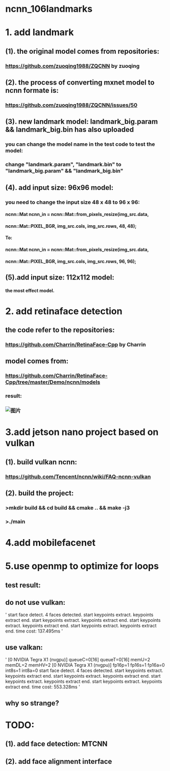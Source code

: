 # **ncnn_106landmarks**
# **1. add landmark**
## **(1). the original model comes from repositories:**
### https://github.com/zuoqing1988/ZQCNN  by zuoqing
## **(2). the process of converting mxnet model to ncnn formate is:**
### https://github.com/zuoqing1988/ZQCNN/issues/50

## **(3). new landmark model: landmark_big.param && landmark_big.bin has also uploaded**
### you can change the model name in the test code to test the model:
### change "landmark.param", "landmark.bin" to "landmark_big.param" && "landmark_big.bin"

## **(4). add input size: 96x96 model:**
### you need to change the input size 48 x 48 to 96 x 96: 
#### ncnn::Mat ncnn_in = ncnn::Mat::from_pixels_resize(img_src.data,
####        ncnn::Mat::PIXEL_BGR, img_src.cols, img_src.rows, 48, 48);
#### **To:**
#### ncnn::Mat ncnn_in = ncnn::Mat::from_pixels_resize(img_src.data,
####        ncnn::Mat::PIXEL_BGR, img_src.cols, img_src.rows, 96, 96);

## **(5).add input size: 112x112 model:**
#### the most effect model.

# **2. add retinaface detection**
## the code refer to the repositories:
### https://github.com/Charrin/RetinaFace-Cpp by Charrin
## model comes from:
### https://github.com/Charrin/RetinaFace-Cpp/tree/master/Demo/ncnn/models
### **result:**
### ![图片](https://github.com/MirrorYuChen/ncnn_106landmarks/blob/master/images/result.jpg)

# **3.add jetson nano project based on vulkan**
## **(1). build vulkan ncnn:**
### https://github.com/Tencent/ncnn/wiki/FAQ-ncnn-vulkan
## **(2). build the project:**
### >mkdir build && cd build && cmake .. && make -j3
### >./main

# **4.add mobilefacenet**
# **5.use openmp to optimize for loops**
## **test result:**
## **do not use vulkan:**
'
start face detect.
4 faces detected.
start keypoints extract.
keypoints extract end.
start keypoints extract.
keypoints extract end.
start keypoints extract.
keypoints extract end.
start keypoints extract.
keypoints extract end.
time cost: 137.495ms
'
## **use valkan:**
'
[0 NVIDIA Tegra X1 (nvgpu)]  queueC=0[16]  queueT=0[16]  memU=2  memDL=2  memHV=2
[0 NVIDIA Tegra X1 (nvgpu)]  fp16p=1  fp16s=1  fp16a=0  int8s=1  int8a=0
start face detect.
4 faces detected.
start keypoints extract.
keypoints extract end.
start keypoints extract.
keypoints extract end.
start keypoints extract.
keypoints extract end.
start keypoints extract.
keypoints extract end.
time cost: 553.328ms
'
## **why so strange?**

# **TODO:**
## (1). add face detection: MTCNN 
## (2). add face alignment interface
